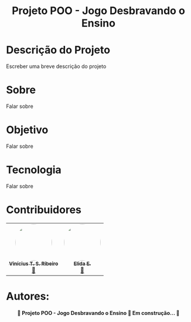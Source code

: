  <h1 align="center">
  Projeto POO - Jogo Desbravando o Ensino
</h1>

<h1>
    Descrição do Projeto
</h1>
<p>
  Escreber uma breve descrição do projeto
</p>
 
 <h1>
  Sobre
 </h1>
 <p>
 Falar sobre
 </p>
 
 <h1>
  Objetivo
 </h1>
 <p>
 Falar sobre
 </p>
 
 <h1>
  Tecnologia
 </h1>
 <p>
 Falar sobre
 </p>
 
 <h1>
 Contribuidores
 </h1>
 <table><tr>
 <td align="center"><a href="https://github.com/ViniSRibeiro"><img style="border-radius: 50%;" src="https://avatars.githubusercontent.com/u/37838123?v=4" width="100px;" alt=""/><br /><sub><b>Vinícius T. S. Ribeiro</b></sub></a><br /><a href="https://github.com/ViniSRibeiro" title="Grupo POO">🚀</a>
 </td>
 
  <td align="center"><a href="https://github.com/Elida-E"><img style="border-radius: 50%;" src="https://avatars.githubusercontent.com/u/72415571?v=4" width="100px;" alt=""/><br /><sub><b>Elida E.</b></sub></a><br /><a href="https://github.com/Elida-E" title="Grupo POO">🚀</a>
 </td>
  
 
</tr>
</table>
 
 <h1>
  Autores:
 </h1>
 
  


<!--te-->

<h4 align="center">
  🚧  Projeto POO - Jogo Desbravando o Ensino 🚀 Em construção...  🚧
</h4>

